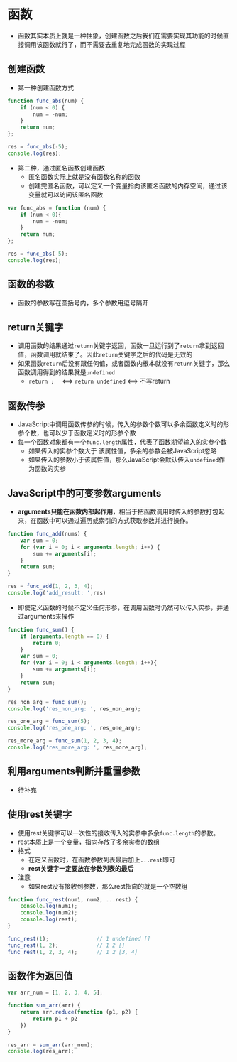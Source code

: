 # 函数
- 函数其实本质上就是一种抽象，创建函数之后我们在需要实现其功能的时候直接调用该函数就行了，而不需要去重复地完成函数的实现过程

## 创建函数
- 第一种创建函数方式

```javascript
function func_abs(num) {
    if (num < 0) {
        num = -num;
    }
    return num;
};

res = func_abs(-5);
console.log(res);
```


- 第二种，通过匿名函数创建函数
	- 匿名函数实际上就是没有函数名称的函数
	- 创建完匿名函数，可以定义一个变量指向该匿名函数的内存空间，通过该变量就可以访问该匿名函数

```javascript
var func_abs = function (num) {
    if (num < 0){
        num = -num;
    }
    return num;
};

res = func_abs(-5);
console.log(res);
```

## 函数的参数
- 函数的参数写在圆括号内，多个参数用逗号隔开

## return关键字
- 调用函数的结果通过`return`关键字返回，函数一旦运行到了`return`拿到返回值，函数调用就结束了。因此`return`关键字之后的代码是无效的
- 如果函数`return`后没有跟任何值，或者函数内根本就没有`return`关键字，那么函数调用得到的结果就是`undefined`
	- `return ;  `  <==> `return undefined`  <==> 不写return


## 函数传参
- JavaScript中调用函数传参的时候，传入的参数个数可以多余函数定义时的形参个数，也可以少于函数定义时的形参个数
- 每一个函数对象都有一个`func.length`属性，代表了函数期望输入的实参个数
	- 如果传入的实参个数大于 该属性值，多余的参数会被JavaScript忽略
	- 如果传入的参数小于该属性值，那么JavaScript会默认传入`undefined`作为函数的实参


## JavaScript中的可变参数arguments
- **arguments只能在函数内部起作用**，相当于把函数调用时传入的参数打包起来，在函数中可以通过遍历或索引的方式获取参数并进行操作。


```javascript
function func_add(nums) {
    var sum = 0;
    for (var i = 0; i < arguments.length; i++) {
        sum += arguments[i];
    }
    return sum;
}

res = func_add(1, 2, 3, 4);
console.log('add_result: ',res)
```

- 即使定义函数的时候不定义任何形参，在调用函数时仍然可以传入实参，并通过arguments来操作

```javascript
function func_sum() {
    if (arguments.length == 0) {
        return 0;
    }
    var sum = 0;
    for (var i = 0; i < arguments.length; i++){
        sum += arguments[i];
    }
    return sum;
}

res_non_arg = func_sum();
console.log('res_non_arg: ', res_non_arg);

res_one_arg = func_sum(5);
console.log('res_one_arg: ', res_one_arg);

res_more_arg = func_sum(1, 2, 3, 4);
console.log('res_more_arg: ', res_more_arg);
```

## 利用arguments判断并重置参数
- 待补充




## 使用rest关键字
- 使用rest关键字可以一次性的接收传入的实参中多余`func.length`的参数。
- rest本质上是一个变量，指向存放了多余实参的数组
- 格式
	- 在定义函数时，在函数参数列表最后加上`...rest`即可
	- **rest关键字一定要放在参数列表的最后**
- 注意
	- 如果rest没有接收到参数，那么rest指向的就是一个空数组 

```javascript
function func_rest(num1, num2, ...rest) {
    console.log(num1);
    console.log(num2);
    console.log(rest);
}

func_rest(1);               // 1 undefined []
func_rest(1, 2);            // 1 2 []
func_rest(1, 2, 3, 4);      // 1 2 [3, 4]
```


## 函数作为返回值

```javascript
var arr_num = [1, 2, 3, 4, 5];

function sum_arr(arr) {
    return arr.reduce(function (p1, p2) {
        return p1 + p2
    })
}

res_arr = sum_arr(arr_num);
console.log(res_arr);
```